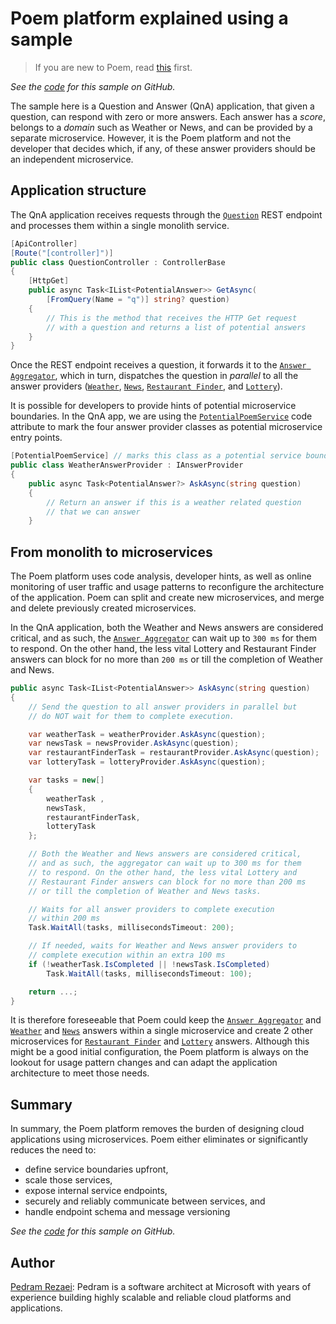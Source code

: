 # Poem platform explained using a sample

> If you are new to Poem, read [this](../../) first. 

*See the [code](https://github.com/cloudtoid/poem/tree/master/showcase/QnA/) for this sample on GitHub.*

The sample here is a Question and Answer (QnA) application, that given a question, can respond with zero or more answers. Each answer has a *score*, belongs to a *domain* such as Weather or News, and can be provided by a separate microservice. However, it is the Poem platform and not the developer that decides which, if any, of these answer providers should be an independent microservice.

## Application structure

The QnA application receives requests through the [`Question`](https://github.com/cloudtoid/poem/tree/master/showcase/QnA/Controllers/QuestionController.cs) REST endpoint and processes them within a single monolith service.

```csharp
[ApiController]
[Route("[controller]")]
public class QuestionController : ControllerBase
{
    [HttpGet]
    public async Task<IList<PotentialAnswer>> GetAsync(
        [FromQuery(Name = "q")] string? question)
    {
        // This is the method that receives the HTTP Get request
        // with a question and returns a list of potential answers
    }
}
```

Once the REST endpoint receives a question, it forwards it to the [`Answer Aggregator`](https://github.com/cloudtoid/poem/tree/master/showcase/QnA/AnswerAggregator.cs), which in turn, dispatches the question in *parallel* to all the answer providers ([`Weather`](https://github.com/cloudtoid/poem/tree/master/showcase/QnA/AnswerProviders/WeatherAnswerProvider.cs), [`News`](https://github.com/cloudtoid/poem/tree/master/showcase/QnA/AnswerProviders/NewsAnswerProvider.cs), [`Restaurant Finder`](https://github.com/cloudtoid/poem/tree/master/showcase/QnA/AnswerProviders/RestaurantFinderAnswerProvider.cs), and [`Lottery`](https://github.com/cloudtoid/poem/tree/master/showcase/QnA/AnswerProviders/LotteryAnswerProvider.cs)).

It is possible for developers to provide hints of potential microservice boundaries. In the QnA app, we are using the [`PotentialPoemService`](https://github.com/cloudtoid/poem/tree/master/showcase/QnA/Poem/PotentialPoemServiceAttribute.cs) code attribute to mark the four answer provider classes as potential microservice entry points.

```csharp
[PotentialPoemService] // marks this class as a potential service boundary
public class WeatherAnswerProvider : IAnswerProvider
{
    public async Task<PotentialAnswer?> AskAsync(string question)
    {
        // Return an answer if this is a weather related question
        // that we can answer
    }
```

## From monolith to microservices

The Poem platform uses code analysis, developer hints, as well as online monitoring of user traffic and usage patterns to reconfigure the architecture of the application. Poem can split and create new microservices, and merge and delete previously created microservices.

In the QnA application, both the Weather and News answers are considered critical, and as such, the [`Answer Aggregator`](https://github.com/cloudtoid/poem/tree/master/showcase/QnA/AnswerAggregator.cs) can wait up to `300 ms` for them to respond. On the other hand, the less vital Lottery and Restaurant Finder answers can block for no more than `200 ms` or till the completion of Weather and News.

```csharp
public async Task<IList<PotentialAnswer>> AskAsync(string question)
{
    // Send the question to all answer providers in parallel but
    // do NOT wait for them to complete execution.

    var weatherTask = weatherProvider.AskAsync(question);
    var newsTask = newsProvider.AskAsync(question);
    var restaurantFinderTask = restaurantProvider.AskAsync(question);
    var lotteryTask = lotteryProvider.AskAsync(question);

    var tasks = new[]
    {
        weatherTask ,
        newsTask,
        restaurantFinderTask,
        lotteryTask
    };

    // Both the Weather and News answers are considered critical,
    // and as such, the aggregator can wait up to 300 ms for them
    // to respond. On the other hand, the less vital Lottery and
    // Restaurant Finder answers can block for no more than 200 ms
    // or till the completion of Weather and News tasks.

    // Waits for all answer providers to complete execution
    // within 200 ms
    Task.WaitAll(tasks, millisecondsTimeout: 200);

    // If needed, waits for Weather and News answer providers to
    // complete execution within an extra 100 ms
    if (!weatherTask.IsCompleted || !newsTask.IsCompleted)
        Task.WaitAll(tasks, millisecondsTimeout: 100);

    return ...;
}
```

It is therefore foreseeable that Poem could keep the [`Answer Aggregator`](https://github.com/cloudtoid/poem/tree/master/showcase/QnA/AnswerAggregator.cs) and [`Weather`](https://github.com/cloudtoid/poem/tree/master/showcase/QnA/AnswerProviders/WeatherAnswerProvider.cs) and [`News`](https://github.com/cloudtoid/poem/tree/master/showcase/QnA/AnswerProviders/NewsAnswerProvider.cs) answers within a single microservice and create 2 other microservices for [`Restaurant Finder`](https://github.com/cloudtoid/poem/tree/master/showcase/QnA/AnswerProviders/RestaurantFinderAnswerProvider.cs) and [`Lottery`](https://github.com/cloudtoid/poem/tree/master/showcase/QnA/AnswerProviders/LotteryAnswerProvider.cs) answers. Although this might be a good initial configuration, the Poem platform is always on the lookout for usage pattern changes and can adapt the application architecture to meet those needs.

## Summary

In summary, the Poem platform removes the burden of designing cloud applications using microservices. Poem either eliminates or significantly reduces the need to:

- define service boundaries upfront,
- scale those services,
- expose internal service endpoints,
- securely and reliably communicate between services, and
- handle endpoint schema and message versioning

*See the [code](https://github.com/cloudtoid/poem/tree/master/showcase/QnA/) for this sample on GitHub.*

## Author

[Pedram Rezaei](https://www.linkedin.com/in/pedramrezaei/): Pedram is a software architect at Microsoft with years of experience building highly scalable and reliable cloud platforms and applications.

